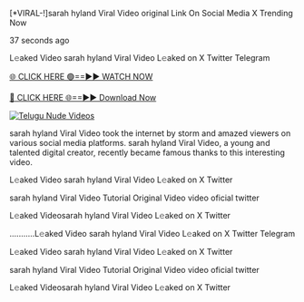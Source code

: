 [*VIRAL-!]sarah hyland Viral Video original Link On Social Media X Trending Now




37 seconds ago

L𝚎aked Video sarah hyland Viral Video L𝚎aked on X Twitter Telegram

[🌐 CLICK HERE 🟢==►► WATCH NOW](https://viral-xone.blogspot.com/2025/01/valovideo.html)

[🔴 CLICK HERE 🌐==►► Download Now](https://viral-xone.blogspot.com/2025/01/valovideo.html)

[![Telugu Nude Videos](https://i.imgur.com/dJHk4Zq.gif)](https://viral-xone.blogspot.com/2025/01/valovideo.html)

sarah hyland Viral Video took the internet by storm and amazed viewers on various social media platforms. sarah hyland Viral Video, a young and talented digital creator, recently became famous thanks to this interesting video.

L𝚎aked Video sarah hyland Viral Video L𝚎aked on X Twitter

sarah hyland Viral Video Tutorial Original Video video oficial twitter

L𝚎aked Videosarah hyland Viral Video L𝚎aked on X Twitter

...........L𝚎aked Video sarah hyland Viral Video L𝚎aked on X Twitter Telegram

L𝚎aked Video sarah hyland Viral Video L𝚎aked on X Twitter

sarah hyland Viral Video Tutorial Original Video video oficial twitter

L𝚎aked Videosarah hyland Viral Video L𝚎aked on X Twitter